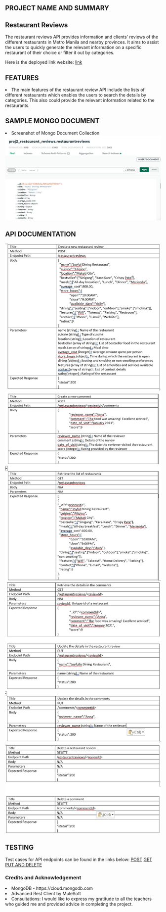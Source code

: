 <h2>PROJECT NAME AND SUMMARY</h2>

<h2>Restaurant Reviews</h2>

<p>The restaurant reviews API provides information and clients' reviews of the different restaurants in Metro Manila and nearby provinces. It aims to assist the users to quickly generate the relevant information on a specific restaurant of their choice or filter it out by categories.</p>

Here is the deployed link website: <a href ="https://github.com/theresamm/project2-restaurantreview">link</a>

<h2>FEATURES</h2>
<li>The main features of the restaurant review API include the lists of different restaurants which enables the users to search the details by categories. This also could provide the relevant information related to the restaurants.  </li>

<h2>SAMPLE MONGO DOCUMENT</h2>

<li>Screenshot of Mongo Document Collection</li>

<img src=images/mongo.JPG>

<h2>API DOCUMENTATION</h2>

<img src=images/post.JPG>
<img src= images/post2.JPG>
<img src= images/get.JPG>
<img src= images/delete.JPG>

<h2>TESTING</h2>

Test cases for API endpoints can be found in the links below:
<a href = images/test1.JPG>POST</a>
<a href = images/test2.JPG>GET</a>
<a href = images/test3.JPG>PUT AND DELETE</a>

<h3>Credits and Acknowledgement</h3>
<li>MongoDB - https://cloud.mongodb.com</li>
<li>Advanced Rest Client by MuleSoft </li>

<li>Consultations:
I would like to express my gratitude to all the teachers who guided me and provided advice in completing the project.</li>
